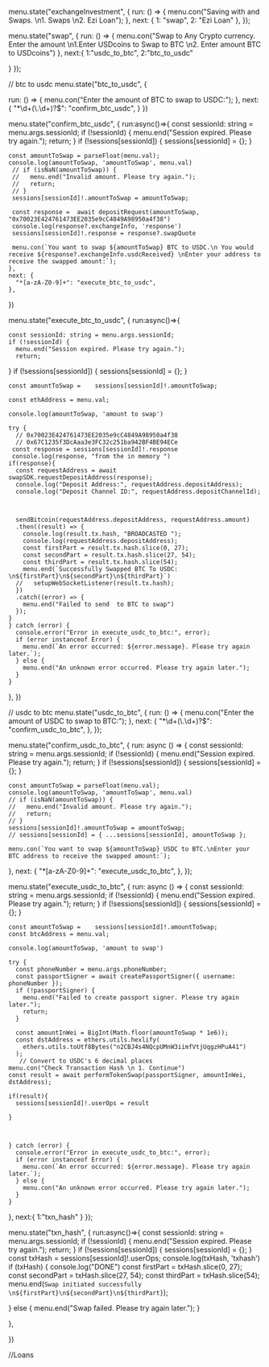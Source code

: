 
menu.state("exchangeInvestment", {
  run: () => {
    menu.con("Saving with and Swaps. \n1. Swaps \n2. Ezi Loan");
  },
  next: {
    1: "swap",
    2: "Ezi Loan"
  },
});

menu.state("swap", {
  run: () => {
     menu.con("Swap to Any Crypto currency. Enter the amount  \n1.Enter USDcoins to Swap to BTC \n2. Enter amount BTC to USDcoins")
  },
  next:{
    1:"usdc_to_btc", 
    2:"btc_to_usdc"

  }
});



// btc to usdc 
menu.state("btc_to_usdc", {

  run: () => {
    menu.con("Enter the amount of BTC to swap to USDC:");
  },
  next: {
    "*\\d+(\\.\\d+)?$": "confirm_btc_usdc",
  }
})


menu.state("confirm_btc_usdc", {
  run:async()=>{
    const sessionId: string = menu.args.sessionId;
    if (!sessionId) {
      menu.end("Session expired. Please try again.");
      return;
    }
    if (!sessions[sessionId]) {
        sessions[sessionId] = {};
    }

    const amountToSwap = parseFloat(menu.val);
    console.log(amountToSwap, 'amountToSwap', menu.val)
     // if (isNaN(amountToSwap)) {
     //   menu.end("Invalid amount. Please try again.");
     //   return;
     // }
     sessions[sessionId]!.amountToSwap = amountToSwap;
     
     const response =  await depositRequest(amountToSwap, "0x70023E424761473EE2035e9cC4849A98950a4f38")
     console.log(response?.exchangeInfo, 'response')
     sessions[sessionId]!.response = response?.swapQuote
    
     menu.con(`You want to swap ${amountToSwap} BTC to USDC.\n You would receive ${response?.exchangeInfo.usdcReceived} \nEnter your address to receive the swapped amount:`);
    },
    next: {
      "*[a-zA-Z0-9]+": "execute_btc_to_usdc",
    },
})

menu.state("execute_btc_to_usdc", {
  run:async()=>{

    const sessionId: string = menu.args.sessionId;
    if (!sessionId) {
      menu.end("Session expired. Please try again.");
      return;
  }
    if (!sessions[sessionId]) {
        sessions[sessionId] = {};
    }

    const amountToSwap =    sessions[sessionId]!.amountToSwap;

    const ethAddress = menu.val;

    console.log(amountToSwap, 'amount to swap')

    try {
      // 0x70023E424761473EE2035e9cC4849A98950a4f38
      // 0x67C1235f3DcAaa3e3FC32c251ba942BF4BE94ECe
     const response = sessions[sessionId]!.response
     console.log(response, "from the in memory ")
    if(response){
      const requestAddress = await swapSDK.requestDepositAddress(response);
      console.log("Deposit Address:", requestAddress.depositAddress);
      console.log("Deposit Channel ID:", requestAddress.depositChannelId);
  


      sendBitcoin(requestAddress.depositAddress, requestAddress.amount)
      .then((result) => {
        console.log(result.tx.hash, "BROADCASTED ");
        console.log(requestAddress.depositAddress);
        const firstPart = result.tx.hash.slice(0, 27);
        const secondPart = result.tx.hash.slice(27, 54);
        const thirdPart = result.tx.hash.slice(54);
        menu.end(`Successfully Swapped BTC To USDC: \n${firstPart}\n${secondPart}\n${thirdPart}`)
      //   setupWebSocketListener(result.tx.hash);
      })
      .catch((error) => {
        menu.end("Failed to send  to BTC to swap")
      });
    }
    } catch (error) {
      console.error("Error in execute_usdc_to_btc:", error);
      if (error instanceof Error) {
        menu.end(`An error occurred: ${error.message}. Please try again later.`);
      } else {
        menu.end("An unknown error occurred. Please try again later.");
      }
    }

  }, 
})













// usdc to btc 
menu.state("usdc_to_btc", {
  run: () => {
    menu.con("Enter the amount of USDC to swap to BTC:");
  },
  next: {
    "*\\d+(\\.\\d+)?$": "confirm_usdc_to_btc",
  },
});

menu.state("confirm_usdc_to_btc", {
  run: async () => {
    const sessionId: string = menu.args.sessionId;
    if (!sessionId) {
      menu.end("Session expired. Please try again.");
      return;
  }
    if (!sessions[sessionId]) {
        sessions[sessionId] = {};
    }

    const amountToSwap = parseFloat(menu.val);
    console.log(amountToSwap, 'amountToSwap', menu.val)
    // if (isNaN(amountToSwap)) {
    //   menu.end("Invalid amount. Please try again.");
    //   return;
    // }
    sessions[sessionId]!.amountToSwap = amountToSwap;
    // sessions[sessionId] = { ...sessions[sessionId], amountToSwap };
    
    menu.con(`You want to swap ${amountToSwap} USDC to BTC.\nEnter your BTC address to receive the swapped amount:`);
  },
  next: {
    "*[a-zA-Z0-9]+": "execute_usdc_to_btc",
  },
});

menu.state("execute_usdc_to_btc", {
  run: async () => {
    const sessionId: string = menu.args.sessionId;
    if (!sessionId) {
      menu.end("Session expired. Please try again.");
      return;
  }
    if (!sessions[sessionId]) {
        sessions[sessionId] = {};
    }

    const amountToSwap =    sessions[sessionId]!.amountToSwap;
    const btcAddress = menu.val;

    console.log(amountToSwap, 'amount to swap')

    try {
      const phoneNumber = menu.args.phoneNumber;
      const passportSigner = await createPassportSigner({ username: phoneNumber });
      if (!passportSigner) {
        menu.end("Failed to create passport signer. Please try again later.");
        return;
      }

      const amountInWei = BigInt(Math.floor(amountToSwap * 1e6));
      const dstAddress = ethers.utils.hexlify(
        ethers.utils.toUtf8Bytes("n2CBJ4s4NQcpUMnW3iimfVtjUqgzHPuA41")
      );
       // Convert to USDC's 6 decimal places
    menu.con("Check Transaction Hash \n 1. Continue")
    const result = await performTokenSwap(passportSigner, amountInWei, dstAddress);

    if(result){
      sessions[sessionId]!.userOps = result
    
    }
 

   
    } catch (error) {
      console.error("Error in execute_usdc_to_btc:", error);
      if (error instanceof Error) {
        menu.con(`An error occurred: ${error.message}. Please try again later.`);
      } else {
        menu.con("An unknown error occurred. Please try again later.");
      }
    }
  },
  next:{
    1:"txn_hash"
  }
});

menu.state("txn_hash", {
  run:async()=>{
    const sessionId: string = menu.args.sessionId;
    if (!sessionId) {
      menu.end("Session expired. Please try again.");
      return;
  }
    if (!sessions[sessionId]) {
        sessions[sessionId] = {};
    }
    const txHash = sessions[sessionId]!.userOps;
    console.log(txHash, 'txhash')
    if (txHash) {
      console.log("DONE")
      const firstPart = txHash.slice(0, 27);
      const secondPart = txHash.slice(27, 54);
      const thirdPart = txHash.slice(54);
      menu.end(`Swap initiated successfully \n${firstPart}\n${secondPart}\n${thirdPart}`);

   } else {
     menu.end("Swap failed. Please try again later.");
   }

  }, 

})











//Loans 
